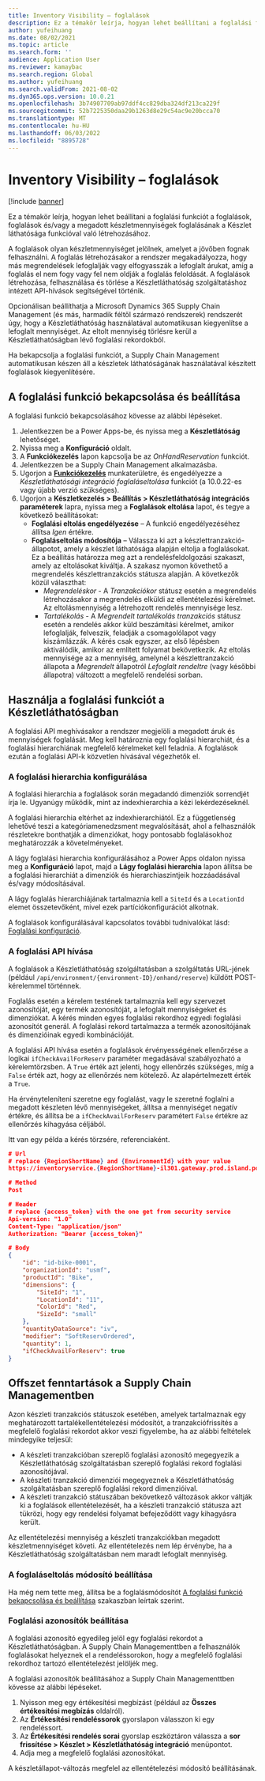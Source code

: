 ```yaml
---
title: Inventory Visibility – foglalások
description: Ez a témakör leírja, hogyan lehet beállítani a foglalási funkciót a foglalások, foglalások és/vagy a megadott készletmennyiségek foglalásának a Készlet láthatósága funkcióval való létrehozásához.
author: yufeihuang
ms.date: 08/02/2021
ms.topic: article
ms.search.form: ''
audience: Application User
ms.reviewer: kamaybac
ms.search.region: Global
ms.author: yufeihuang
ms.search.validFrom: 2021-08-02
ms.dyn365.ops.version: 10.0.21
ms.openlocfilehash: 3b74907709ab97ddf4cc829dba324df213ca229f
ms.sourcegitcommit: 52b7225350daa29b1263d8e29c54ac9e20bcca70
ms.translationtype: MT
ms.contentlocale: hu-HU
ms.lasthandoff: 06/03/2022
ms.locfileid: "8895728"
---
```

# <a name="inventory-visibility-reservations"></a>Inventory Visibility – foglalások

[!include [banner](../includes/banner.md)]


Ez a témakör leírja, hogyan lehet beállítani a foglalási funkciót a foglalások, foglalások és/vagy a megadott készletmennyiségek foglalásának a Készlet láthatósága funkcióval való létrehozásához.

A foglalások olyan készletmennyiséget jelölnek, amelyet a jövőben fognak felhasználni. A foglalás létrehozásakor a rendszer megakadályozza, hogy más megrendelések lefoglalják vagy elfogyasszák a lefoglalt árukat, amíg a foglalás el nem fogy vagy fel nem oldják a foglalás feloldását. A foglalások létrehozása, felhasználása és törlése a Készletláthatóság szolgáltatáshoz intézett API-hívások segítségével történik.

Opcionálisan beállíthatja a Microsoft Dynamics 365 Supply Chain Management (és más, harmadik féltől származó rendszerek) rendszerét úgy, hogy a Készletláthatóság használatával automatikusan kiegyenlítse a lefoglalt mennyiséget. Az eltolt mennyiség törlésre kerül a Készletláthatóságban lévő foglalási rekordokból.

Ha bekapcsolja a foglalási funkciót, a Supply Chain Management automatikusan készen áll a készletek láthatóságának használatával készített foglalások kiegyenlítésére.

## <a name="turn-on-and-set-up-the-reservation-feature"></a><a name="turn-on"></a>A foglalási funkció bekapcsolása és beállítása

A foglalási funkció bekapcsolásához kövesse az alábbi lépéseket.

1. Jelentkezzen be a Power Apps-be, és nyissa meg a **Készletlátóság** lehetőséget.
1. Nyissa meg a **Konfiguráció** oldalt.
1. A **Funkciókezelés** lapon kapcsolja be az *OnHandReservation* funkciót.
1. Jelentkezzen be a Supply Chain Management alkalmazásba.
1. Ugorjon a **[Funkciókezelés](../../fin-ops-core/fin-ops/get-started/feature-management/feature-management-overview.md)** munkaterületre, és engedélyezze a *Készletláthatósági integráció foglaláseltolása* funkciót (a 10.0.22-es vagy újabb verzió szükséges).
1. Ugorjon a **Készletkezelés \> Beállítás \> Készletláthatóság integrációs paraméterek** lapra, nyissa meg a **Foglalások eltolása** lapot, és tegye a következő beállításokat:
    - **Foglalási eltolás engedélyezése** – A funkció engedélyezéséhez állítsa *Igen* értékre.
    - **Foglaláseltolás módosítója** – Válassza ki azt a készlettranzakció-állapotot, amely a készlet láthatósága alapján eltolja a foglalásokat. Ez a beállítás határozza meg azt a rendelésfeldolgozási szakaszt, amely az eltolásokat kiváltja. A szakasz nyomon követhető a megrendelés készlettranzakciós státusza alapján. A következők közül választhat:
        - *Megrendeléskor* - A *Tranzakciókor* státusz esetén a megrendelés létrehozásakor a megrendelés elküldi az ellentételezési kérelmet. Az eltolásmennyiség a létrehozott rendelés mennyisége lesz.
        - *Tartalékolás* - A *Megrendelt tartalékolás tranzakciós* státusz esetén a rendelés akkor küld beszámítási kérelmet, amikor lefoglalják, felveszik, feladják a csomagolólapot vagy kiszámlázzák. A kérés csak egyszer, az első lépésben aktiválódik, amikor az említett folyamat bekövetkezik. Az eltolás mennyisége az a mennyiség, amelynél a készlettranzakció állapota a *Megrendelt* állapotról *Lefoglalt rendeltre* (vagy későbbi állapotra) változott a megfelelő rendelési sorban.

## <a name="use-the-reservation-feature-in-inventory-visibility"></a>Használja a foglalási funkciót a Készletláthatóságban

A foglalási API meghívásakor a rendszer megjelöli a megadott áruk és mennyiségek foglalását. Meg kell határoznia egy foglalási hierarchiát, és a foglalási hierarchiának megfelelő kérelmeket kell feladnia. A foglalások ezután a foglalási API-k közvetlen hívásával végezhetők el.

### <a name="configure-the-reservation-hierarchy"></a>A foglalási hierarchia konfigurálása

A foglalási hierarchia a foglalások során megadandó dimenziók sorrendjét írja le. Ugyanúgy működik, mint az indexhierarchia a kézi lekérdezéseknél.

A foglalási hierarchia eltérhet az indexhierarchiától. Ez a függetlenség lehetővé teszi a kategóriamenedzsment megvalósítását, ahol a felhasználók részletekre bonthatják a dimenziókat, hogy pontosabb foglalásokhoz meghatározzák a követelményeket.

A lágy foglalási hierarchia konfigurálásához a Power Apps oldalon nyissa meg a **Konfiguráció** lapot, majd a **Lágy foglalási hierarchia** lapon állítsa be a foglalási hierarchiát a dimenziók és hierarchiaszintjeik hozzáadásával és/vagy módosításával.

A lágy foglalás hierarchiájának tartalmaznia kell a `SiteId` és a `LocationId` elemet összetevőként, mivel ezek partíciókonfigurációt alkotnak.

A foglalások konfigurálásával kapcsolatos további tudnivalókat lásd: [Foglalási konfiguráció](inventory-visibility-configuration.md#reservation-configuration).

### <a name="call-the-reservation-api"></a>A foglalási API hívása

A foglalások a Készletláthatóság szolgáltatásban a szolgáltatás URL-jének (például `/api/environment/{environment-ID}/onhand/reserve`) küldött POST-kérelemmel történnek.

Foglalás esetén a kérelem testének tartalmaznia kell egy szervezet azonosítóját, egy termék azonosítóját, a lefoglalt mennyiségeket és dimenziókat. A kérés minden egyes foglalási rekordhoz egyedi foglalási azonosítót generál. A foglalási rekord tartalmazza a termék azonosítójának és dimenzióinak egyedi kombinációját.

A foglalási API hívása esetén a foglalások érvényességének ellenőrzése a logikai `ifCheckAvailForReserv` paraméter megadásával szabályozható a kérelemtörzsben. A `True` érték azt jelenti, hogy ellenőrzés szükséges, míg a `False` érték azt, hogy az ellenőrzés nem kötelező. Az alapértelmezett érték a `True`.

Ha érvényteleníteni szeretne egy foglalást, vagy le szeretné foglalni a megadott készleten lévő mennyiségeket, állítsa a mennyiséget negatív értékre, és állítsa be a `ifCheckAvailForReserv` paramétert `False` értékre az ellenőrzés kihagyása céljából.

Itt van egy példa a kérés törzsére, referenciaként.

```json
# Url
# replace {RegionShortName} and {EnvironmentId} with your value
https://inventoryservice.{RegionShortName}-il301.gateway.prod.island.powerapps.com/api/environment/{EnvironmentId}/onhand/reserve

# Method
Post

# Header
# replace {access_token} with the one get from security service
Api-version: "1.0"
Content-Type: "application/json"
Authorization: "Bearer {access_token}"

# Body
{
    "id": "id-bike-0001",
    "organizationId": "usmf",
    "productId": "Bike",
    "dimensions": {
        "SiteId": "1",
        "LocationId": "11",
        "ColorId": "Red",
        "SizeId": "small"
    },
    "quantityDataSource": "iv",
    "modifier": "SoftReservOrdered",
    "quantity": 1,
    "ifCheckAvailForReserv": true
}
```

## <a name="offset-reservations-in-supply-chain-management"></a>Offszet fenntartások a Supply Chain Managementben

Azon készleti tranzakciós státuszok esetében, amelyek tartalmaznak egy meghatározott tartalékellentételezési módosítót, a tranzakciófrissítés a megfelelő foglalási rekordot akkor veszi figyelembe, ha az alábbi feltételek mindegyike teljesül:

- A készleti tranzakcióban szereplő foglalási azonosító megegyezik a Készletláthatóság szolgáltatásban szereplő foglalási rekord foglalási azonosítójával.
- A készleti tranzakció dimenziói megegyeznek a Készletláthatóság szolgáltatásban szereplő foglalási rekord dimenzióival.
- A készleti tranzakció státuszában bekövetkező változások akkor váltják ki a foglalások ellentételezését, ha a készleti tranzakció státusza azt tükrözi, hogy egy rendelési folyamat befejeződött vagy kihagyásra került.

Az ellentételezési mennyiség a készleti tranzakciókban megadott készletmennyiséget követi. Az ellentételezés nem lép érvénybe, ha a Készletláthatóság szolgáltatásban nem maradt lefoglalt mennyiség.

### <a name="set-up-the-reservation-offset-modifier"></a>A foglaláseltolás módosító beállítása

Ha még nem tette meg, állítsa be a foglalásmódosítót [A foglalási funkció bekapcsolása és beállítása](#turn-on) szakaszban leírtak szerint.

### <a name="set-up-reservation-ids"></a>Foglalási azonosítók beállítása

A foglalási azonosító egyedileg jelöl egy foglalási rekordot a Készletláthatóságban. A Supply Chain Managementtben a felhasználók foglalásokat helyeznek el a rendeléssorokon, hogy a megfelelő foglalási rekordhoz tartozó ellentételezést jelöljék meg.

A foglalási azonosítók beállításához a Supply Chain Managementtben kövesse az alábbi lépéseket.

1. Nyisson meg egy értékesítési megbízást (például az **Összes értékesítési megbízás** oldalról).
1. Az **Értékesítési rendeléssorok** gyorslapon válasszon ki egy rendeléssort.
1. Az **Értékesítési rendelés sorai** gyorslap eszköztáron válassza a **sor frissítése \> Készlet \> Készletláthatóság integráció** menüpontot.
1. Adja meg a megfelelő foglalási azonosítókat.

A készletállapot-változás megfelel az ellentételezési módosító beállításának.
